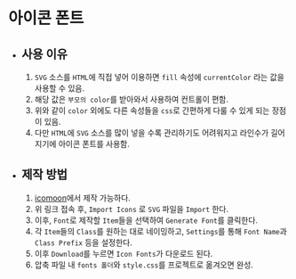 # 아이콘 폰트

- ## 사용 이유

  1. `SVG` 소스를 `HTML`에 직접 넣어 이용하면 `fill` 속성에 `currentColor` 라는 값을 사용할 수 있음.
  2. 해당 값은 `부모의 color`를 받아와서 사용하여 컨트롤이 편함.
  3. 위와 같이 `color` 외에도 다른 속성들을 `css`로 간편하게 다룰 수 있게 되는 장점이 있음.
  4. 다만 `HTML`에 `SVG` 소스를 많이 넣을 수록 관리하기도 어려워지고 라인수가 길어지기에 아이콘 폰트를 사용함.

- ## 제작 방법
  1. [icomoon](https://icomoon.io/app/#/select)에서 제작 가능하다.
  2. 위 링크 접속 후, `Import Icons` 로 `SVG` 파일을 `Import` 한다.
  3. 이후, `Font`로 제작할 `Item`들을 선택하여 `Generate Font`를 클릭한다.
  4. 각 `Item`들의 `Class`를 원하는 대로 네이밍하고, `Settings`를 통해 `Font Name`과 `Class Prefix` 등을 설정한다.
  5. 이후 `Download`를 누르면 `Icon Fonts`가 다운로드 된다.
  6. 압축 파일 내 `fonts 폴더`와 `style.css`를 프로젝트로 옮겨오면 완성.
